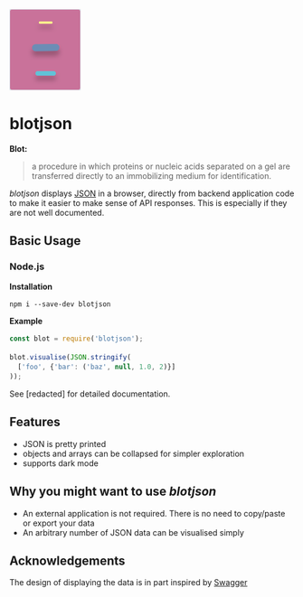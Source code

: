 ![Alt text](./logo_light.svg) 
# blotjson

**Blot:**
> a procedure in which proteins or nucleic acids separated on a gel are transferred directly to an immobilizing medium for identification.


*blotjson* displays [JSON](https://www.json.org/json-en.html) in a browser, directly from backend application code to make it easier to make sense of API responses. This is especially if they are not well documented.


## Basic Usage

### Node.js
**Installation**
```
npm i --save-dev blotjson
```
**Example**
```js
const blot = require('blotjson');

blot.visualise(JSON.stringify(
  ['foo', {'bar': ('baz', null, 1.0, 2)}]
));
```

See [redacted] for detailed documentation.


## Features
* JSON is pretty printed
* objects and arrays can be collapsed for simpler exploration
* supports dark mode

## Why you might want to use *blotjson*
* An external application is not required. There is no need to copy/paste or export your data
* An arbitrary number of JSON data can be visualised simply


## Acknowledgements

The design of displaying the data is in part inspired by [Swagger](https://swagger.io) 
